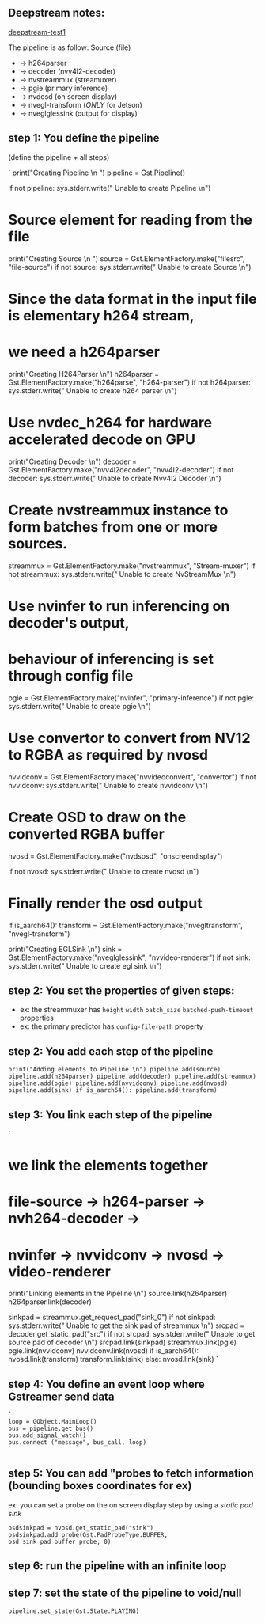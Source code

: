 ## Deepstream notes: 

[deepstream-test1](https://github.com/NVIDIA-AI-IOT/deepstream_python_apps/blob/master/apps/deepstream-test1/deepstream_test_1.py)

The pipeline is as follow:
Source (file) 
- -> h264parser 
- -> decoder (nvv4l2-decoder) 
- -> nvstreammux (streamuxer) 
- -> pgie (primary inference) 
- -> nvdosd (on screen display)
- -> nvegl-transform (*ONLY* for Jetson)
- -> nveglglessink (output for display)

## step 1: You define the pipeline
(define the pipeline + all steps)

`
print("Creating Pipeline \n ")
pipeline = Gst.Pipeline()

if not pipeline:
    sys.stderr.write(" Unable to create Pipeline \n")

# Source element for reading from the file
print("Creating Source \n ")
source = Gst.ElementFactory.make("filesrc", "file-source")
if not source:
    sys.stderr.write(" Unable to create Source \n")

# Since the data format in the input file is elementary h264 stream,
# we need a h264parser
print("Creating H264Parser \n")
h264parser = Gst.ElementFactory.make("h264parse", "h264-parser")
if not h264parser:
    sys.stderr.write(" Unable to create h264 parser \n")

# Use nvdec_h264 for hardware accelerated decode on GPU
print("Creating Decoder \n")
decoder = Gst.ElementFactory.make("nvv4l2decoder", "nvv4l2-decoder")
if not decoder:
    sys.stderr.write(" Unable to create Nvv4l2 Decoder \n")

# Create nvstreammux instance to form batches from one or more sources.
streammux = Gst.ElementFactory.make("nvstreammux", "Stream-muxer")
if not streammux:
    sys.stderr.write(" Unable to create NvStreamMux \n")

# Use nvinfer to run inferencing on decoder's output,
# behaviour of inferencing is set through config file
pgie = Gst.ElementFactory.make("nvinfer", "primary-inference")
if not pgie:
    sys.stderr.write(" Unable to create pgie \n")

# Use convertor to convert from NV12 to RGBA as required by nvosd
nvvidconv = Gst.ElementFactory.make("nvvideoconvert", "convertor")
if not nvvidconv:
    sys.stderr.write(" Unable to create nvvidconv \n")

# Create OSD to draw on the converted RGBA buffer
nvosd = Gst.ElementFactory.make("nvdsosd", "onscreendisplay")

if not nvosd:
    sys.stderr.write(" Unable to create nvosd \n")

# Finally render the osd output
if is_aarch64():
    transform = Gst.ElementFactory.make("nvegltransform", "nvegl-transform")

print("Creating EGLSink \n")
sink = Gst.ElementFactory.make("nveglglessink", "nvvideo-renderer")
if not sink:
    sys.stderr.write(" Unable to create egl sink \n")


## step 2: You set the properties of given steps:
 - ex: the streammuxer has `height` `width` `batch_size` `batched-push-timeout` properties
 - ex: the primary predictor has `config-file-path` property
 
## step 2: You add each step of the pipeline

`
 print("Adding elements to Pipeline \n")
 pipeline.add(source)
 pipeline.add(h264parser)
 pipeline.add(decoder)
 pipeline.add(streammux)
 pipeline.add(pgie)
 pipeline.add(nvvidconv)
 pipeline.add(nvosd)
 pipeline.add(sink)
 if is_aarch64():
     pipeline.add(transform)
`


## step 3: You link each step of the pipeline 

`
# we link the elements together
# file-source -> h264-parser -> nvh264-decoder ->
# nvinfer -> nvvidconv -> nvosd -> video-renderer
print("Linking elements in the Pipeline \n")
source.link(h264parser)
h264parser.link(decoder)

sinkpad = streammux.get_request_pad("sink_0")
if not sinkpad:
    sys.stderr.write(" Unable to get the sink pad of streammux \n")
srcpad = decoder.get_static_pad("src")
if not srcpad:
    sys.stderr.write(" Unable to get source pad of decoder \n")
srcpad.link(sinkpad)
streammux.link(pgie)
pgie.link(nvvidconv)
nvvidconv.link(nvosd)
if is_aarch64():
    nvosd.link(transform)
    transform.link(sink)
else:
    nvosd.link(sink)
`

## step 4: You define an event loop where Gstreamer send data
    `
    loop = GObject.MainLoop()
    bus = pipeline.get_bus()
    bus.add_signal_watch()
    bus.connect ("message", bus_call, loop)
    `
    
## step 5: You can add "probes to fetch information (bounding boxes coordinates for ex)
ex: you can set a probe on the on screen display step by using a *static pad sink*

` osdsinkpad = nvosd.get_static_pad("sink") `
` osdsinkpad.add_probe(Gst.PadProbeType.BUFFER, osd_sink_pad_buffer_probe, 0) `

## step 6: run the pipeline with an infinite loop
## step 7: set the state of the pipeline to void/null
`pipeline.set_state(Gst.State.PLAYING)`
 
